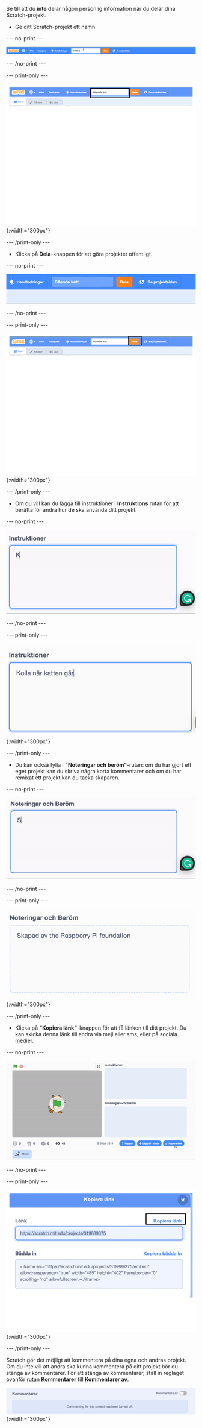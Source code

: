 Se till att du **inte** delar någon personlig information när du delar dina Scratch-projekt.

- Ge ditt Scratch-projekt ett namn.

--- no-print ---

![Ändra "Untitled" till "Gående katt" för att namnge projektet i rutan till vänster om den orange "Dela"-knappen högst upp på skärmen.](images/name_file.gif)

--- /no-print ---

--- print-only ---

![Projektnamnrutan med det nya namnet "Gående katt" markerat, till vänster om den orangea "Dela"-knappen högst upp på skärmen.](images/name_file.png){:width="300px"}

--- /print-only ---

- Klicka på **Dela**-knappen för att göra projektet offentligt.

--- no-print ---

![Klicka på den orange "Dela"-knappen längst upp på skärmen. Sedan visas ett meddelande där det står "Grattis till ditt delade projekt! Andra deltagare kan nu prova, ge kommentarer och remixa det."](images/share.gif)

--- /no-print ---

--- print-only ---

![Den orange "Dela"-knappen högst upp på skärmen är markerad.](images/share.png){:width="300px"}

--- /print-only ---

- Om du vill kan du lägga till instruktioner i **Instruktions** rutan för att berätta för andra hur de ska använda ditt projekt.

--- no-print ---

![Skriv "Se katten gå" i rutan "Instruktioner".](images/add_instructions.gif)

--- /no-print ---

--- print-only ---

![Rutan "Instruktioner", som visar "Se katten gå".](images/add_instructions.png){:width="300px"}

--- /print-only ---

- Du kan också fylla i **"Noteringar och beröm"**-rutan: om du har gjort ett eget projekt kan du skriva några korta kommentarer och om du har remixat ett projekt kan du tacka skaparen.

--- no-print ---

![Skriver "Gjord av Raspberry Pi stiftelsen" i "Noteringar och beröm"-rutan.](images/notes_and_credits.gif)

--- /no-print ---

--- print-only ---

!["Noteringar och beröm"-rutan där det står "Gjord av Raspberry Pi stiftelsen".](images/notes_and_credits.png){:width="300px"}

--- /print-only ---

- Klicka på **"Kopiera länk"**-knappen för att få länken till ditt projekt. Du kan skicka denna länk till andra via mejl eller sms, eller på sociala medier.

--- no-print ---

![Klicka på "Kopiera länk" vilket öppnar en "Kopiera länk"-dialogruta. Markera sedan URL: en under "Länk" i dialogrutan och välj "Kopiera länk".](images/copy_link.gif)

--- /no-print ---

--- print-only ---

!['Kopiera länk'-knappen markerad i dialogrutan 'Kopiera länk'.](images/copy_link.png){:width="300px"}

--- /print-only ---

Scratch gör det möjligt att kommentera på dina egna och andras projekt. Om du inte vill att andra ska kunna kommentera på ditt projekt bör du stänga av kommentarer. För att stänga av kommentarer, ställ in reglaget ovanför rutan **Kommentarer** till **Kommentarer av**.

![Reglaget ovanför rutan "Kommentarer" är i läget "Kommenterar av". Ett meddelande visas som säger "Tyvärr, kommentarer för detta projekt har blivit avstängda."](images/comments-off.png){:width="300px"}
